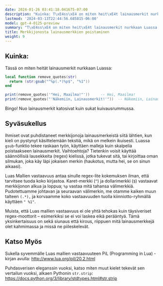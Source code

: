 ```yaml
---
date: 2024-01-26 03:41:18.041675-07:00
description: "Kuinka: T\xE4ss\xE4 on miten heit\xE4t lainausmerkit nurkkaan Luassa."
lastmod: '2024-03-13T22:44:56.685815-06:00'
model: gpt-4-0125-preview
summary: "T\xE4ss\xE4 on miten heit\xE4t lainausmerkit nurkkaan Luassa."
title: Merkkijonosta lainausmerkkien poistaminen
weight: 9
---
```


## Kuinka:
Tässä on miten heität lainausmerkit nurkkaan Luassa:

```lua
local function remove_quotes(str)
  return (str:gsub("^%p(.*)%p$", "%1"))
end

print(remove_quotes('"Hei, Maailma!"'))     -- Hei, Maailma!
print(remove_quotes("'Näkemiin, Lainausmerkit!'"))  -- Näkemiin, Lainausmerkit!
```

Bingo! Nuo lainausmerkit katosivat kuin sukat kuivausrummussa.

## Syväsukellus
Ihmiset ovat puhdistaneet merkkijonoja lainausmerkeistä siitä lähtien, kun kieli on pystynyt käsittelemään tekstiä, mikä on melkein ikuisesti. Luassa `gsub`-funktio tekee raskaan työn, käyttäen malleja kuin skalpelia poistaakseen lainausmerkit. Vaihtoehtoja? Tietenkin voisit käyttää säännöllisiä lausekkeita (regex) kielissä, jotka tukevat sitä, tai kirjoittaa oman silmukan, joka käy läpi jokaisen merkin (haukotus, mutta hei, se on sinun aikaasi).

Luas Mallien vastaavuus antaa sinulle regex-lite kokemuksen ilman, että tarvitsee tuoda koko kirjastoa. Karet-merkki (`^`) ja dollarimerkki (`$`) vastaavat merkkijonon alkua ja loppua; `%p` vastaa mitä tahansa välimerkkiä. Pudotettuamme johtavan ja seuraavan välimerkin, me otamme kaiken muun talteen `(.*),` ja korvaamme koko vastaavuuden tuolla kiinniotto-ryhmällä käyttäen `" %1"`.

Muista, että Luas mallien vastaavuus ei ole yhtä tehokas kuin täysiveriset regex-moottorit – esimerkiksi se ei voi laskea eikä perääntyä. Tämä yksinkertaisuus on sekä siunaus että kirous, riippuen mitä lainausmerkkejä olet kahmimassa ja missä ne piileskelevät.

## Katso Myös
Sukella syvemmälle Luas mallien vastaavuuteen PiL (Programming in Lua) -kirjan avulla: http://www.lua.org/pil/20.2.html

Puhdasverisen eleganssin vuoksi, katso miten muut kielet tekevät sen vertailun vuoksi, alkaen Pythonin `str.strip`: https://docs.python.org/3/library/stdtypes.html#str.strip
